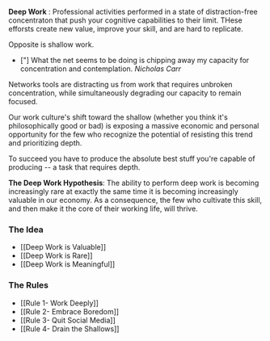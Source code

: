 __Deep Work__ : Professional activities performed in a state of distraction-free concentraton that push your cognitive capabilities to their limit. THese efforsts create new value, improve your skill, and are hard to replicate.

Opposite is shallow work.

- ["] What the net seems to be doing is chipping away my capacity for concentration and contemplation.     _Nicholas Carr_

Networks tools are distracting us from work that requires unbroken concentration, while simultaneously degrading our capacity to remain focused.

Our work culture's shift toward the shallow (whether you think it's philosophically good or bad) is exposing a massive economic and personal opportunity for the few who recognize the potential of resisting this trend and prioritizing depth.

To succeed you have to produce the absolute best stuff you're capable of producing -- a task that requires depth.

__The Deep Work Hypothesis__: The ability to perform deep work is becoming increasingly rare at exactly the same time it is becoming increasingly valuable in our economy. As a consequence, the few who cultivate this skill, and then make it the core of their working life, will thrive.

### The Idea
- [[Deep Work is Valuable]]
- [[Deep Work is Rare]]
- [[Deep Work is Meaningful]]
### The Rules
- [[Rule 1- Work Deeply]]
- [[Rule 2- Embrace Boredom]]
- [[Rule 3- Quit Social Media]]
- [[Rule 4- Drain the Shallows]]
